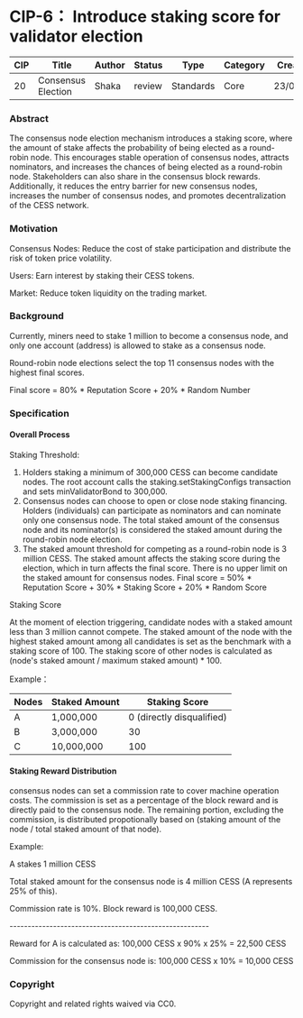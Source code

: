 # CIP-6： Introduce staking score for validator election

| CIP | Title              | Author | Status | Type      | Category | Created  |
| --- | ------------------ | ------ | ------ | --------- | -------- | -------- |
| 20  | Consensus Election | Shaka  | review | Standards | Core     | 23/07/05 |


### Abstract <a href="#abstract" id="abstract"></a>

The consensus node election mechanism introduces a staking score, where the amount of stake affects the probability of being elected as a round-robin node. This encourages stable operation of consensus nodes, attracts nominators, and increases the chances of being elected as a round-robin node. Stakeholders can also share in the consensus block rewards. Additionally, it reduces the entry barrier for new consensus nodes, increases the number of consensus nodes, and promotes decentralization of the CESS network.

### Motivation <a href="#motivation" id="motivation"></a>

Consensus Nodes: Reduce the cost of stake participation and distribute the risk of token price volatility.&#x20;

Users: Earn interest by staking their CESS tokens.&#x20;

Market: Reduce token liquidity on the trading market.

### Background <a href="#hhcye" id="hhcye"></a>

Currently, miners need to stake 1 million to become a consensus node, and only one account (address) is allowed to stake as a consensus node.&#x20;

Round-robin node elections select the top 11 consensus nodes with the highest final scores.&#x20;

Final score = 80% \* Reputation Score + 20% \* Random Number

### Specification <a href="#specification" id="specification"></a>

#### Overall Process <a href="#thvyi" id="thvyi"></a>

Staking Threshold:

1. Holders staking a minimum of 300,000 CESS can become candidate nodes. The root account calls the staking.setStakingConfigs transaction and sets minValidatorBond to 300,000.
2. Consensus nodes can choose to open or close node staking financing. Holders (individuals) can participate as nominators and can nominate only one consensus node. The total staked amount of the consensus node and its nominator(s) is considered the staked amount during the round-robin node election.
3. The staked amount threshold for competing as a round-robin node is 3 million CESS. The staked amount affects the staking score during the election, which in turn affects the final score. There is no upper limit on the staked amount for consensus nodes. Final score = 50% \* Reputation Score + 30% \* Staking Score + 20% \* Random Score

Staking Score

At the moment of election triggering, candidate nodes with a staked amount less than 3 million cannot compete. The staked amount of the node with the highest staked amount among all candidates is set as the benchmark with a staking score of 100. The staking score of other nodes is calculated as (node's staked amount / maximum staked amount) \* 100.

Example：

| Nodes | Staked Amount |  Staking Score            |
| ----- | ------------- | ------------------------- |
| A     | 1,000,000     | 0 (directly disqualified) |
| B     | 3,000,000     | 30                        |
| C     | 10,000,000    | 100                       |

#### Staking Reward Distribution

consensus nodes can set a commission rate to cover machine operation costs. The commission is set as a percentage of the block reward and is directly paid to the consensus node. The remaining portion, excluding the commission, is distributed propotionally based on (staking amount of the node / total staked amount of that node).

Example:&#x20;

A stakes 1 million CESS

Total staked amount for the consensus node is 4 million CESS (A represents 25% of this).&#x20;

Commission rate is 10%. Block reward is 100,000 CESS.

\-------------------------------------------------------

Reward for A is calculated as: 100,000 CESS x 90% x 25% = 22,500 CESS&#x20;

Commission for the consensus node is: 100,000 CESS x 10% = 10,000 CESS

### Copyright <a href="#copyright" id="copyright"></a>

Copyright and related rights waived via CC0.
